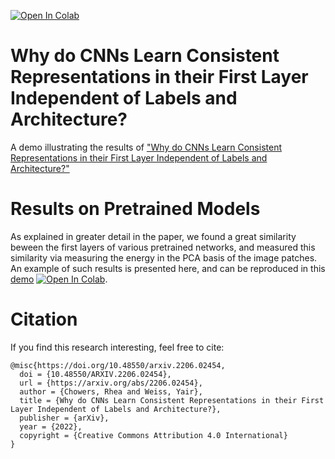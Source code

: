 [![Open In Colab](https://colab.research.google.com/assets/colab-badge.svg)](https://colab.research.google.com/github/RheaChowers/first-layer-representations/blob/main/pretrained_models_demo.ipynb)
# Why do CNNs Learn Consistent Representations in their First Layer Independent of Labels and Architecture?

A demo illustrating the results of ["Why do CNNs Learn Consistent Representations in their First Layer Independent of Labels and Architecture?"](https://arxiv.org/abs/2206.02454)



# Results on Pretrained Models
As explained in greater detail in the paper, we found a great similarity beween the first layers of various pretrained networks, and measured this similarity via measuring the energy in the PCA basis of the image patches. 
An example of such results is presented here, and can be reproduced in this [demo](pretrained_models_demo.ipynb) [![Open In Colab](https://colab.research.google.com/assets/colab-badge.svg)](https://colab.research.google.com/github/RheaChowers/first-layer-representations/blob/main/pretrained_models_demo.ipynb).


# Citation
If you find this research interesting, feel free to cite:
```
@misc{https://doi.org/10.48550/arxiv.2206.02454,
  doi = {10.48550/ARXIV.2206.02454},
  url = {https://arxiv.org/abs/2206.02454},
  author = {Chowers, Rhea and Weiss, Yair},
  title = {Why do CNNs Learn Consistent Representations in their First Layer Independent of Labels and Architecture?},
  publisher = {arXiv},
  year = {2022},  
  copyright = {Creative Commons Attribution 4.0 International}
}

```
